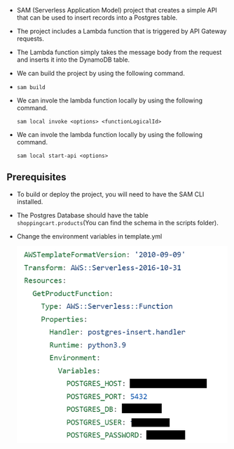 
* SAM (Serverless Application Model) project that creates a simple API that can be used to insert records into a Postgres table. 
* The project includes a Lambda function that is triggered by API Gateway requests. 
* The Lambda function simply takes the message body from the request and inserts it into the DynamoDB table.
* We can build the project by using the following command.
* 
  ```shell
  sam build
  ```
* We can invole the lambda function locally by using the following command.

  ```shell
  sam local invoke <options> <functionLogicalId>
  ```  
 * We can invole the lambda function locally by using the following command.
 
    ```shell
    sam local start-api <options>
    ```
## Prerequisites
  * To build or deploy the project, you will need to have the SAM CLI installed. 
  * The Postgres Database should have the table `shoppingcart.products`(You can find the schema in the scripts folder).
  * Change the environment variables in template.yml
     
     ![template](/images/sam-api-post/image-1.png)
